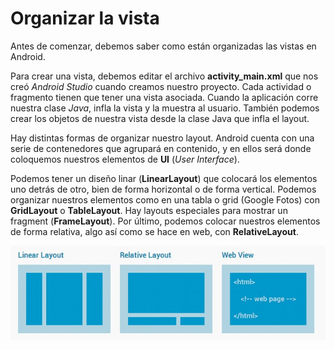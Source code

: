 # Organizar la vista

Antes de comenzar, debemos saber como están organizadas las vistas en Android.

Para crear una vista, debemos editar el archivo **activity_main.xml** que nos creó *Android Studio* cuando creamos nuestro proyecto. Cada actividad o fragmento tienen que tener una vista asociada. Cuando la aplicación corre nuestra clase *Java*, infla la vista y la muestra al usuario. También podemos crear los objetos de nuestra vista desde la clase Java que infla el layout.

Hay distintas formas de organizar nuestro layout. Android cuenta con una serie de contenedores que agrupará en contenido, y en ellos será donde coloquemos nuestros elementos de **UI** (*User Interface*).

Podemos tener un diseño linar (**LinearLayout**) que colocará los elementos uno detrás de otro, bien de forma horizontal o de forma vertical. Podemos organizar nuestros elementos como en una tabla o grid (Google Fotos) con **GridLayout** o **TableLayout**. Hay layouts especiales para mostrar un fragment (**FrameLayout**). Por último, podemos colocar nuestros elementos de forma relativa, algo así como se hace en web, con **RelativeLayout**.

![Screenshot](img/layouts.jpg)
